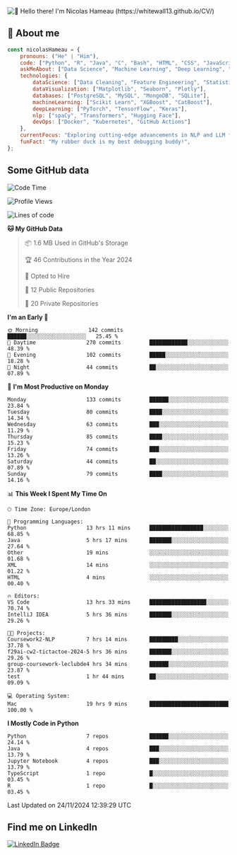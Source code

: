 <img src="assets/intro.gif" alt="👋 Hello there! I'm Nicolas Hameau (https://whitewall13.github.io/CV/)" title="👋 Hello there! I'm Nicolas Hameau"/>

<!---visitors number here--->

## :book: About me

```javascript
const nicolasHameau = {
    pronouns: ("He" | "Him"),
    code: ["Python", "R", "Java", "C", "Bash", "HTML", "CSS", "JavaScript", "PHP", "SQL"],
    askMeAbout: ["Data Science", "Machine Learning", "Deep Learning", "NLP", "LLM", "Computer Vision", "MLOps"],
    technologies: {
        dataScience: ["Data Cleaning", "Feature Engineering", "Statistical Analysis"],
        dataVisualization: ["Matplotlib", "Seaborn", "Plotly"],
        databases: ["PostgreSQL", "MySQL", "MongoDB", "SQLite"],
        machineLearning: ["Scikit Learn", "XGBoost", "CatBoost"],
        deepLearning: ["PyTorch", "TensorFlow", "Keras"],
        nlp: ["spaCy", "Transformers", "Hugging Face"],
        devOps: ["Docker", "Kubernetes", "GitHub Actions"]
    },
    currentFocus: "Exploring cutting-edge advancements in NLP and LLM fine-tuning",
    funFact: "My rubber duck is my best debugging buddy!",
};
```
## Some GitHub data

<!--START_SECTION:waka-->
![Code Time](http://img.shields.io/badge/Code%20Time-42%20hrs%203%20mins-blue)

![Profile Views](http://img.shields.io/badge/Profile%20Views-3-blue)

![Lines of code](https://img.shields.io/badge/From%20Hello%20World%20I%27ve%20Written-6.0%20million%20lines%20of%20code-blue)

**🐱 My GitHub Data** 

> 📦 1.6 MB Used in GitHub's Storage 
 > 
> 🏆 46 Contributions in the Year 2024
 > 
> 💼 Opted to Hire
 > 
> 📜 12 Public Repositories 
 > 
> 🔑 20 Private Repositories 
 > 
**I'm an Early 🐤** 

```text
🌞 Morning                142 commits         ██████░░░░░░░░░░░░░░░░░░░   25.45 % 
🌆 Daytime                270 commits         ████████████░░░░░░░░░░░░░   48.39 % 
🌃 Evening                102 commits         █████░░░░░░░░░░░░░░░░░░░░   18.28 % 
🌙 Night                  44 commits          ██░░░░░░░░░░░░░░░░░░░░░░░   07.89 % 
```
📅 **I'm Most Productive on Monday** 

```text
Monday                   133 commits         ██████░░░░░░░░░░░░░░░░░░░   23.84 % 
Tuesday                  80 commits          ████░░░░░░░░░░░░░░░░░░░░░   14.34 % 
Wednesday                63 commits          ███░░░░░░░░░░░░░░░░░░░░░░   11.29 % 
Thursday                 85 commits          ████░░░░░░░░░░░░░░░░░░░░░   15.23 % 
Friday                   74 commits          ███░░░░░░░░░░░░░░░░░░░░░░   13.26 % 
Saturday                 44 commits          ██░░░░░░░░░░░░░░░░░░░░░░░   07.89 % 
Sunday                   79 commits          ████░░░░░░░░░░░░░░░░░░░░░   14.16 % 
```


📊 **This Week I Spent My Time On** 

```text
🕑︎ Time Zone: Europe/London

💬 Programming Languages: 
Python                   13 hrs 11 mins      █████████████████░░░░░░░░   68.85 % 
Java                     5 hrs 17 mins       ███████░░░░░░░░░░░░░░░░░░   27.64 % 
Other                    19 mins             ░░░░░░░░░░░░░░░░░░░░░░░░░   01.68 % 
XML                      14 mins             ░░░░░░░░░░░░░░░░░░░░░░░░░   01.22 % 
HTML                     4 mins              ░░░░░░░░░░░░░░░░░░░░░░░░░   00.40 % 

🔥 Editors: 
VS Code                  13 hrs 33 mins      ██████████████████░░░░░░░   70.74 % 
IntelliJ IDEA            5 hrs 36 mins       ███████░░░░░░░░░░░░░░░░░░   29.26 % 

🐱‍💻 Projects: 
Coursework2-NLP          7 hrs 14 mins       █████████░░░░░░░░░░░░░░░░   37.78 % 
f29ai-cw2-tictactoe-2024-5 hrs 36 mins       ███████░░░░░░░░░░░░░░░░░░   29.26 % 
group-coursework-leclubde4 hrs 34 mins       ██████░░░░░░░░░░░░░░░░░░░   23.87 % 
test                     1 hr 44 mins        ██░░░░░░░░░░░░░░░░░░░░░░░   09.09 % 

💻 Operating System: 
Mac                      19 hrs 9 mins       █████████████████████████   100.00 % 
```

**I Mostly Code in Python** 

```text
Python                   7 repos             ██████░░░░░░░░░░░░░░░░░░░   24.14 % 
Java                     4 repos             ███░░░░░░░░░░░░░░░░░░░░░░   13.79 % 
Jupyter Notebook         4 repos             ███░░░░░░░░░░░░░░░░░░░░░░   13.79 % 
TypeScript               1 repo              █░░░░░░░░░░░░░░░░░░░░░░░░   03.45 % 
R                        1 repo              █░░░░░░░░░░░░░░░░░░░░░░░░   03.45 % 
```




 Last Updated on 24/11/2024 12:39:29 UTC
<!--END_SECTION:waka-->

## Find me on LinkedIn
<div id="badges">
  <a href="https://www.linkedin.com/in/nicolas-hameau-13242002/">
    <img src="https://img.shields.io/badge/LinkedIn-blue?style=for-the-badge&logo=linkedin&logoColor=white" alt="LinkedIn Badge"/>
  </a>
</div>



